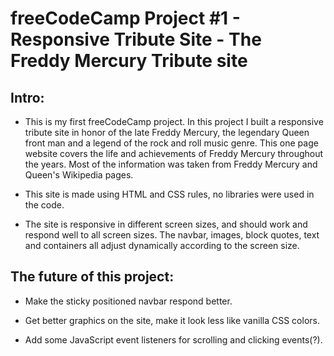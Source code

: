 # freeCodeCamp Project #1 - Responsive Tribute Site - The Freddy Mercury Tribute site

## Intro:

- This is my first freeCodeCamp project. In this project I built a responsive tribute site in honor of the late Freddy Mercury, the legendary Queen front man and a legend of the rock and roll music genre. This one page website covers the life and achievements of Freddy Mercury throughout the years. Most of the information was taken from Freddy Mercury and Queen's Wikipedia pages.

- This site is made using HTML and CSS rules, no libraries were used in the code. 

- The site is responsive in different screen sizes, and should work and respond well to all screen sizes. The navbar, images, block quotes, text and containers all adjust dynamically according to the screen size.

## The future of this project:

- Make the sticky positioned navbar respond better.

- Get better graphics on the site, make it look less like vanilla CSS colors.

- Add some JavaScript event listeners for scrolling and clicking events(?).
